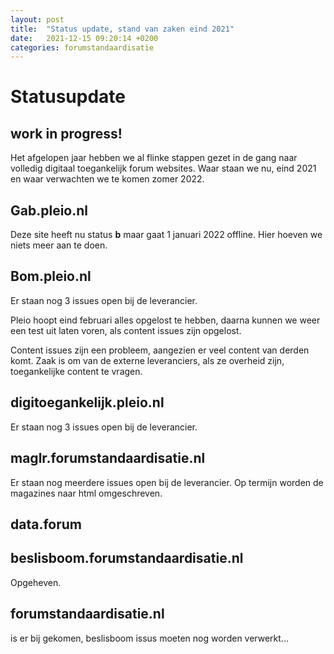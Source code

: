 ```yaml
---
layout: post
title:  "Status update, stand van zaken eind 2021"
date:   2021-12-15 09:20:14 +0200
categories: forumstandaardisatie
---
```


# Statusupdate

## work in progress!

Het afgelopen jaar hebben we al flinke stappen gezet in de gang naar volledig digitaal toegankelijk forum websites. Waar staan we nu, eind 2021 en waar verwachten we te komen zomer 2022.

## Gab.pleio.nl

Deze site heeft nu status **b** maar gaat 1 januari 2022 offline. Hier hoeven we niets meer aan te doen.

## Bom.pleio.nl

Er staan nog 3 issues open bij de leverancier.

Pleio hoopt eind februari alles opgelost te hebben, daarna kunnen we weer een test uit laten voren, als content issues zijn opgelost.

Content issues zijn een probleem, aangezien er veel content van derden komt. Zaak is om van de externe leveranciers, als ze overheid zijn, toegankelijke content te vragen.

## digitoegankelijk.pleio.nl

Er staan nog 3 issues open bij de leverancier.

## maglr.forumstandaardisatie.nl

Er staan nog meerdere issues open bij de leverancier. Op termijn worden de magazines naar html omgeschreven. 

## data.forum

## beslisboom.forumstandaardisatie.nl

Opgeheven.

## forumstandaardisatie.nl

is er bij gekomen, beslisboom issus moeten nog worden verwerkt...